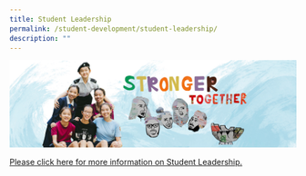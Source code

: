 ```yaml
---
title: Student Leadership
permalink: /student-development/student-leadership/
description: ""
---
```

![](/images/01%20Banner%20Photos/04%20subpage%20student%20development.jpg)

[Please click here for more information on Student Leadership.](/flagship-programmes/student-leadership/)